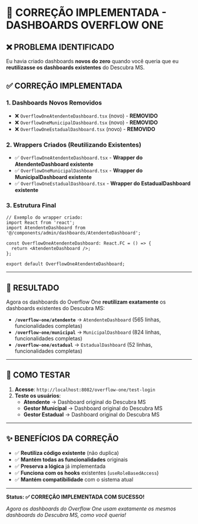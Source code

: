 # 🔧 CORREÇÃO IMPLEMENTADA - DASHBOARDS OVERFLOW ONE

## ❌ **PROBLEMA IDENTIFICADO**

Eu havia criado dashboards **novos do zero** quando você queria que eu **reutilizasse os dashboards existentes** do Descubra MS.

## ✅ **CORREÇÃO IMPLEMENTADA**

### **1. Dashboards Novos Removidos**
- ❌ `OverflowOneAtendenteDashboard.tsx` (novo) - **REMOVIDO**
- ❌ `OverflowOneMunicipalDashboard.tsx` (novo) - **REMOVIDO**  
- ❌ `OverflowOneEstadualDashboard.tsx` (novo) - **REMOVIDO**

### **2. Wrappers Criados (Reutilizando Existentes)**
- ✅ `OverflowOneAtendenteDashboard.tsx` - **Wrapper do AtendenteDashboard existente**
- ✅ `OverflowOneMunicipalDashboard.tsx` - **Wrapper do MunicipalDashboard existente**
- ✅ `OverflowOneEstadualDashboard.tsx` - **Wrapper do EstadualDashboard existente**

### **3. Estrutura Final**
```tsx
// Exemplo do wrapper criado:
import React from 'react';
import AtendenteDashboard from '@/components/admin/dashboards/AtendenteDashboard';

const OverflowOneAtendenteDashboard: React.FC = () => {
  return <AtendenteDashboard />;
};

export default OverflowOneAtendenteDashboard;
```

---

## 🎯 **RESULTADO**

Agora os dashboards do Overflow One **reutilizam exatamente** os dashboards existentes do Descubra MS:

- **`/overflow-one/atendente`** → `AtendenteDashboard` (565 linhas, funcionalidades completas)
- **`/overflow-one/municipal`** → `MunicipalDashboard` (824 linhas, funcionalidades completas)
- **`/overflow-one/estadual`** → `EstadualDashboard` (52 linhas, funcionalidades completas)

---

## 🚀 **COMO TESTAR**

1. **Acesse**: `http://localhost:8082/overflow-one/test-login`
2. **Teste os usuários**:
   - **Atendente** → Dashboard original do Descubra MS
   - **Gestor Municipal** → Dashboard original do Descubra MS
   - **Gestor Estadual** → Dashboard original do Descubra MS

---

## ✨ **BENEFÍCIOS DA CORREÇÃO**

- ✅ **Reutiliza código existente** (não duplica)
- ✅ **Mantém todas as funcionalidades** originais
- ✅ **Preserva a lógica** já implementada
- ✅ **Funciona com os hooks** existentes (`useRoleBasedAccess`)
- ✅ **Mantém compatibilidade** com o sistema atual

---

**Status: ✅ CORREÇÃO IMPLEMENTADA COM SUCESSO!**

*Agora os dashboards do Overflow One usam exatamente os mesmos dashboards do Descubra MS, como você queria!*




